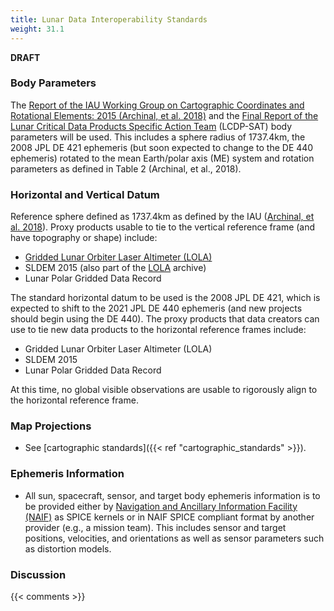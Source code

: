 ```yaml
---
title: Lunar Data Interoperability Standards
weight: 31.1
---
```


**DRAFT**

### Body Parameters
The [Report of the IAU Working Group on Cartographic Coordinates and Rotational Elements: 2015 (Archinal, et al. 2018)](https://doi.org/10.1007/s10569-017-9805-5) and the [Final Report of the Lunar Critical Data Products Specific Action Team](https://www.lpi.usra.edu/mapsit/standup-committees/LCDP-SAT-REPORT-20211110.pdf) (LCDP-SAT) body parameters will be used. This includes a sphere radius of 1737.4km, the 2008 JPL DE 421 ephemeris (but soon expected to change to the DE 440 ephemeris) rotated to the mean Earth/polar axis (ME) system and rotation parameters as defined in Table 2 (Archinal, et al., 2018).

### Horizontal and Vertical Datum
Reference sphere defined as 1737.4km as defined by the IAU ([Archinal, et al. 2018](https://doi.org/10.1007/s10569-017-9805-5)). Proxy products usable to tie to the vertical reference frame (and have topography or shape) include:
- [Gridded Lunar Orbiter Laser Altimeter (LOLA)](https://doi.org/10.17189/1520642)
- SLDEM 2015 (also part of the [LOLA](https://doi.org/10.17189/1520642) archive)
- Lunar Polar Gridded Data Record

The standard horizontal datum to be used is the 2008 JPL DE 421, which is expected to shift to the 2021 JPL DE 440 ephemeris (and new projects should begin using the DE 440). The proxy products that data creators can use to tie new data products to the horizontal reference frames include:
- Gridded Lunar Orbiter Laser Altimeter (LOLA) 
- SLDEM 2015
- Lunar Polar Gridded Data Record

At this time, no global visible observations are usable to rigorously align to the horizontal reference frame.

### Map Projections
- See [cartographic standards]({{< ref "cartographic_standards" >}}).

### Ephemeris Information
- All sun, spacecraft, sensor, and target body ephemeris information is to be provided either by [Navigation and Ancillary Information Facility (NAIF)](https://naif.jpl.nasa.gov/naif/) as SPICE kernels or in NAIF SPICE compliant format by another provider (e.g., a mission team). This includes sensor and target positions, velocities, and orientations as well as sensor parameters such as distortion models.

### Discussion

{{< comments >}}